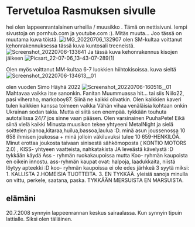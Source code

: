 # Tervetuloa Rasmuksen sivulle
hei olen lappeenrantalainen urheilia / muusikko . Tämä on nettisivuni.
lempi sivustoja on pornhub.com ja youtube.com  :).
Mitäs muuta... Joo tässä on muutama kuva töistä.
![IMG_20220706_132907](https://user-images.githubusercontent.com/108793909/177531141-3214acc3-92f2-4651-ba9f-75b8ffc964ed.jpg)
olen SM-kultaa voittanut kehonrakennuksessa tässä kuva kuntosali treeneistä.
![Screenshot_20220706-133641](https://user-images.githubusercontent.com/108793909/177532149-1ee0adc1-6fa3-45db-9b23-254d0ed9e854.jpg)
Ja tässä kuva kehonrakennus kisojen jälkeen 
![Picsart_22-07-06_13-43-07-289(1)](https://user-images.githubusercontent.com/108793909/177533106-47113dbb-3a53-47da-be62-e600aa0e2757.jpg)

Olen myös voittanut MM-kultaa 6-7 luokkien hiihtokisoissa. kuva sieltä
![Screenshot_20220706-134613__01](https://user-images.githubusercontent.com/108793909/177533576-657a1e4a-a166-4237-8aae-36cb5c92120c.jpg)

olen vuoden Simo Häyhä 2022
![Screenshot_20220706-160516__01](https://user-images.githubusercontent.com/108793909/177558164-1b51e570-62be-4a4f-906a-ef2f487ab13b.jpg)
Mahtavaa vaikka itse sanonkin. Fanitan Muummuassa hit... tai siis  Niilo22, pasi viheraho, markoboy87. Siinä ne kaikki olivatkin.
Olen kaikkien kaveri tulen kaikkien kanssa toimeen vaikka Vähän vihaa venäläisia kohtaan onkin Ukrainan sodan takia. Mutta ei siitä sen enempää.
tykkään touhuta autotallissa 24/7 jos sinne vaan pääsen. Olen varsinainen PuuhaPete! Eikä siinä vielä kaikki Minusta muusikon tekee yhtyeeni MetalNight ja sielä soittelen pianoa,kitaraa,huilua,bassoa,laulua :D. minä asun joussenossa 10 658 ihmisen joukossa + minä jolloin väkiluvuksi tulee 10 659-HENKILÖÄ. Minut erottaa joukosta taivaan sinisestä sähkömoposta ( KONTIO MOTORS 2.0) , KISS- yhtyeen vaatteista, nahkatakista JA leveästä kävelystä :D 
tykkään käydä Ass - ryhmän ruokakaupoissa mutta Koo- ryhmän kaupoista en oikein innostu. ass-ryhmän kaupat ovat: halpoja, laadukkaita, niistä löytyy apteekki :D 
koo- ryhmän kaupoissa ei ole edes järhkeä 3 syytä miksi: 1. KALLISTA 2.HOMEISIA TUOTTEITA. 3. EN TYKKÄÄ. yleisiä sanoja minulla on vittu, perkele, saatana, paska. 
TYKKÄÄN MERSUISTA EN MARSUISTA. 
## elämäni ## 
20.7.2008 synnyin lappeenrannan keskus sairaalassa. Kun synnyin tipuin lattialle. Siksi olen tälläinen. 



